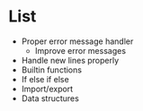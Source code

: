 # List
* Proper error message handler
    * Improve error messages
* Handle new lines properly
* Builtin functions
* If else if else
* Import/export
* Data structures
